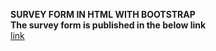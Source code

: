 **SURVEY FORM IN HTML WITH BOOTSTRAP**   
**The survey form is published in the below link**   
[link](https://65d8f17cdf98800008b3d863--guviassignmentsurvey.netlify.app/)
